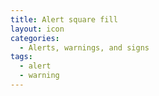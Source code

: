 ```yaml
---
title: Alert square fill
layout: icon
categories:
  - Alerts, warnings, and signs
tags:
  - alert
  - warning
---
```

